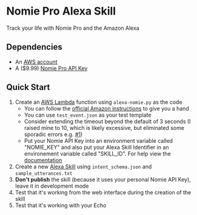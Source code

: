 # Nomie Pro Alexa Skill
Track your life with Nomie Pro and the Amazon Alexa

## Dependencies

- An [AWS account](https://console.aws.amazon.com/console/home)
- A ($9.99) [Nomie Pro API Key](https://connect.nomie.io)

## Quick Start

1. Create an [AWS Lambda](https://console.aws.amazon.com/console/home) function
   using `alexa-nomie.py` as the code
   - You can follow the [official Amazon
     instructions](https://developer.amazon.com/public/solutions/alexa/alexa-skills-kit/docs/developing-an-alexa-skill-as-a-lambda-function)
     to give you a hand
   - You can use `test_event.json` as your test template
   - Consider extending the timeout beyond the default of 3 seconds (I raised mine to 10, which is likely excessive, but eliminated some sporadic errors e.g. [#1](https://github.com/n8henrie/alexa-wolfram-alpha/issues/1))
   - Put your Nomie API Key into an environment variable called "NOMIE_KEY" and also put your Alexa Skill Identifier in an environement variable called "SKILL_ID". For help view the [documentation](http://docs.aws.amazon.com/lambda/latest/dg/env_variables.html)
1. Create a new [Alexa
   Skill](https://developer.amazon.com/edw/home.html#/skill/create) using
   `intent_schema.json` and `sample_utterances.txt`
1. **Don't publish** the skill (because it uses your personal Nomie API Key), leave it in development mode
1. Test that it's working from the web interface during the creation of the
   skill
1. Test that it's working with your Echo
